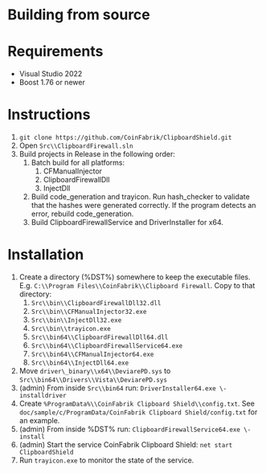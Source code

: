 # Building from source

# Requirements

* Visual Studio 2022  
* Boost 1.76 or newer

# Instructions

1. `git clone https://github.com/CoinFabrik/ClipboardShield.git`
2. Open `Src\\ClipboardFirewall.sln`
3. Build projects in Release in the following order:  
   1. Batch build for all platforms:  
      1. CFManualInjector  
      2. ClipboardFirewallDll  
      3. InjectDll  
   2. Build code\_generation and trayicon. Run hash\_checker to validate that the hashes were generated correctly. If the program detects an error, rebuild code\_generation.  
   3. Build ClipboardFirewallService and DriverInstaller for x64.

# Installation

1. Create a directory (%DST%) somewhere to keep the executable files. E.g. `C:\\Program Files\\CoinFabrik\\Clipboard Firewall`. Copy to that directory:  
   1. `Src\\bin\\ClipboardFirewallDll32.dll`
   2. `Src\\bin\\CFManualInjector32.exe`
   3. `Src\\bin\\InjectDll32.exe`
   4. `Src\\bin\\trayicon.exe`
   5. `Src\\bin64\\ClipboardFirewallDll64.dll`
   6. `Src\\bin64\\ClipboardFirewallService64.exe`
   7. `Src\\bin64\\CFManualInjector64.exe`
   8. `Src\\bin64\\InjectDll64.exe`
2. Move `driver\_binary\\x64\\DeviarePD.sys` to `Src\\bin64\\Drivers\\Vista\\DeviarePD.sys`
3. (admin) From inside `Src\\bin64` run: `DriverInstaller64.exe \-installdriver`
4. Create `%ProgramData%\\CoinFabrik Clipboard Shield\\config.txt`. See `doc/sample/c/ProgramData/CoinFabrik Clipboard Shield/config.txt` for an example.  
5. (admin) From inside %DST% run: `ClipboardFirewallService64.exe \-install`
6. (admin) Start the service CoinFabrik Clipboard Shield: `net start ClipboardShield`
7. Run `trayicon.exe` to monitor the state of the service.